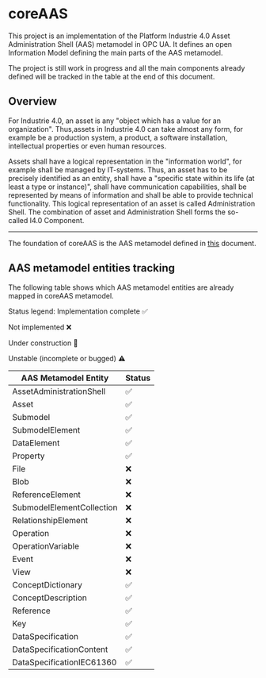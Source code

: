 coreAAS
=======
This project is an implementation of the Platform Industrie 4.0 Asset Administration Shell (AAS) metamodel in OPC UA. It defines an open Information Model defining the main parts of the AAS metamodel.

The project is still work in progress and all the main components already defined will be tracked in the table at the end of this document.

## Overview
For Industrie 4.0, an asset is any "object which has a value for an organization". Thus,assets in Industrie 4.0 can take almost any form, for example be a production system, a product, a software installation, intellectual properties or even human resources.

Assets shall have a logical representation in the "information world", for example shall be managed by IT-systems. Thus, an asset has to be precisely identified as an entity, shall have a "specific state within its life (at least a type or instance)", shall have communication capabilities, shall be represented by means of information and shall be able to provide technical functionality. This logical representation of an asset is called Administration Shell. The combination of asset and Administration Shell forms the so-called I4.0 Component.

---

The foundation of coreAAS is the AAS metamodel defined in [this](https://www.plattform-i40.de/I40/Redaktion/EN/Downloads/Publikation/2018-details-of-the-asset-administration-shell.html) document.

## AAS metamodel entities tracking
The following table shows which AAS metamodel entities are already mapped in coreAAS metamodel.

Status legend:
Implementation complete :white_check_mark:

Not implemented :x:

Under construction :construction:

Unstable (incomplete or bugged) :warning:

| AAS Metamodel Entity  | Status |
| ------------- | ------------- |
| AssetAdministrationShell  | :white_check_mark:  |
| Asset  | :white_check_mark:  |
| Submodel  | :white_check_mark:  |
| SubmodelElement  | :white_check_mark:  |
| DataElement  | :white_check_mark:  |
| Property  | :white_check_mark:  |
| File  | :x:  |
| Blob  | :x:  |
| ReferenceElement  | :x:  |
| SubmodelElementCollection  | :x:  |
| RelationshipElement  | :x:  |
| Operation  | :x:  |
| OperationVariable  | :x:  |
| Event  | :x:  |
| View  | :x:  |
| ConceptDictionary  | :white_check_mark:  |
| ConceptDescription  | :white_check_mark:  |
| Reference  | :white_check_mark:  |
| Key  | :white_check_mark:  |
| DataSpecification  | :white_check_mark:  |
| DataSpecificationContent  | :white_check_mark:  |
| DataSpecificationIEC61360  | :white_check_mark:  |
